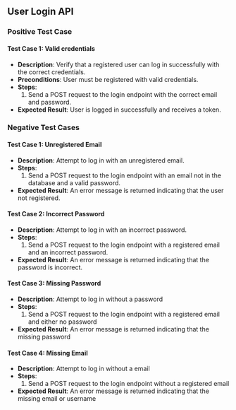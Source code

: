 ## User Login API

### Positive Test Case

#### Test Case 1: Valid credentials

- **Description**: Verify that a registered user can log in successfully with the correct credentials.
- **Preconditions**: User must be registered with valid credentials.
- **Steps**:
  1. Send a POST request to the login endpoint with the correct email and password.
- **Expected Result**: User is logged in successfully and receives a token.

### Negative Test Cases

#### Test Case 1: Unregistered Email

- **Description**: Attempt to log in with an unregistered email.
- **Steps**:
  1. Send a POST request to the login endpoint with an email not in the database and a valid password.
- **Expected Result**: An error message is returned indicating that the user not registered.

#### Test Case 2: Incorrect Password

- **Description**: Attempt to log in with an incorrect password.
- **Steps**:
  1. Send a POST request to the login endpoint with a registered email and an incorrect password.
- **Expected Result**: An error message is returned indicating that the password is incorrect.

#### Test Case 3: Missing Password

- **Description**: Attempt to log in without a password
- **Steps**:
  1. Send a POST request to the login endpoint with a registered email and either no password
- **Expected Result**: An error message is returned indicating that the missing password

#### Test Case 4: Missing Email

- **Description**: Attempt to log in without a email
- **Steps**:
  1. Send a POST request to the login endpoint without a registered email
- **Expected Result**: An error message is returned indicating that the missing email or username
